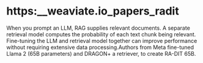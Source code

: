 # https:\_\_weaviate.io_papers_radit

When you prompt an LLM, RAG supplies relevant documents. A separate retrieval model computes the probability of each text chunk being relevant. Fine-tuning the LLM and retrieval model together can improve performance without requiring extensive data processing.Authors from Meta fine-tuned Llama 2 (65B parameters) and DRAGON+ a retriever, to create RA-DIT 65B.
